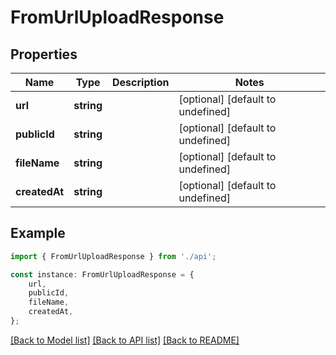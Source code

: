 # FromUrlUploadResponse


## Properties

Name | Type | Description | Notes
------------ | ------------- | ------------- | -------------
**url** | **string** |  | [optional] [default to undefined]
**publicId** | **string** |  | [optional] [default to undefined]
**fileName** | **string** |  | [optional] [default to undefined]
**createdAt** | **string** |  | [optional] [default to undefined]

## Example

```typescript
import { FromUrlUploadResponse } from './api';

const instance: FromUrlUploadResponse = {
    url,
    publicId,
    fileName,
    createdAt,
};
```

[[Back to Model list]](../README.md#documentation-for-models) [[Back to API list]](../README.md#documentation-for-api-endpoints) [[Back to README]](../README.md)
